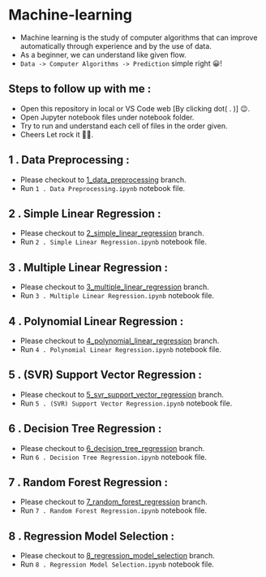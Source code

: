 # Machine-learning
- Machine learning is the study of computer algorithms that can improve automatically through experience and by the use of data.  
- As a beginner, we can understand like given flow.  
- ```Data -> Computer Algorithms -> Prediction``` simple right 😀!

## Steps to follow up with me :
- Open this repository in local or VS Code web [By clicking dot( . )] 😉.  
- Open Jupyter notebook files under notebook folder.  
- Try to run and understand each cell of files in the order given.  
- Cheers Let rock it 🎉🥳.  

## 1 . Data Preprocessing :
- Please checkout to [1_data_preprocessing](https://github.com/sanjaysanju618/Machine-learning/tree/1_data_preprocessing) branch.  
- Run ```1 . Data Preprocessing.ipynb``` notebook file.  

## 2 . Simple Linear Regression :
- Please checkout to [2_simple_linear_regression](https://github.com/sanjaysanju618/Machine-learning/tree/2_simple_linear_regression) branch.  
- Run ```2 . Simple Linear Regression.ipynb``` notebook file.  

## 3 . Multiple Linear Regression :
- Please checkout to [3_multiple_linear_regression](https://github.com/sanjaysanju618/Machine-learning/tree/3_multiple_linear_regression) branch.  
- Run ```3 . Multiple Linear Regression.ipynb``` notebook file.  

## 4 . Polynomial Linear Regression :
- Please checkout to [4_polynomial_linear_regression](https://github.com/sanjaysanju618/Machine-learning/tree/4_polynomial_linear_regression) branch.  
- Run ```4 . Polynomial Linear Regression.ipynb``` notebook file.  

## 5 . (SVR) Support Vector Regression :
- Please checkout to [5_svr_support_vector_regression](https://github.com/sanjaysanju618/Machine-learning/tree/5_svr_support_vector_regression) branch.  
- Run ```5 . (SVR) Support Vector Regression.ipynb``` notebook file.  

## 6 . Decision Tree Regression :
- Please checkout to [6_decision_tree_regression](https://github.com/sanjaysanju618/Machine-learning/tree/6_decision_tree_regression) branch.  
- Run ```6 . Decision Tree Regression.ipynb``` notebook file.  

## 7 . Random Forest Regression :
- Please checkout to [7_random_forest_regression](https://github.com/sanjaysanju618/Machine-learning/tree/7_random_forest_regression) branch.  
- Run ```7 . Random Forest Regression.ipynb``` notebook file.  

## 8 . Regression Model Selection :
- Please checkout to [8_regression_model_selection](https://github.com/sanjaysanju618/Machine-learning/tree/8_regression_model_selection) branch.  
- Run ```8 . Regression Model Selection.ipynb``` notebook file.  